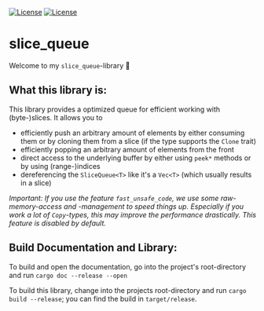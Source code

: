 [![License](https://img.shields.io/badge/License-BSD--2--Clause-blue.svg)](https://opensource.org/licenses/BSD-2-Clause)
[![License](https://img.shields.io/badge/License-MIT-blue.svg)](https://opensource.org/licenses/MIT)

slice_queue
===========
Welcome to my `slice_queue`-library 🎊


What this library is:
---------------------
This library provides a optimized queue for efficient working with (byte-)slices. It allows you to
 - efficiently push an arbitrary amount of elements by either consuming them or by cloning them from a slice (if the
   type supports the `Clone` trait)
 - efficiently popping an arbitrary amount of elements from the front
 - direct access to the underlying buffer by either using `peek*` methods or by using (range-)indices
 - dereferencing the `SliceQueue<T>` like it's a `Vec<T>` (which usually results in a slice)

_Important: If you use the feature `fast_unsafe_code`, we use some raw-memory-access and -management to speed things up.
Especially if you work a lot of `Copy`-types, this may improve the performance drastically. This feature is disabled by
default._


Build Documentation and Library:
--------------------------------
To build and open the documentation, go into the project's root-directory and run `cargo doc --release --open`

To build this library, change into the projects root-directory and run `cargo build --release`; you can find the build
in `target/release`.
